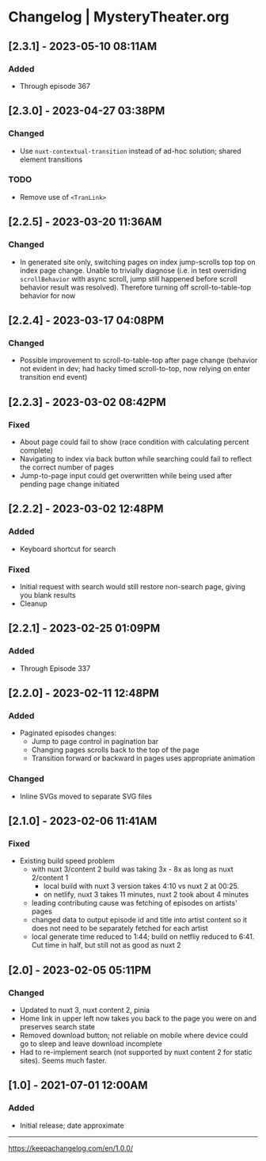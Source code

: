 # Changelog | MysteryTheater.org

## [2.3.1] - 2023-05-10 08:11AM

### Added

* Through episode 367

## [2.3.0] - 2023-04-27 03:38PM

### Changed

* Use `nuxt-contextual-transition` instead of ad-hoc solution; shared element transitions

### TODO

* Remove use of `<TranLink>`

## [2.2.5] - 2023-03-20 11:36AM

### Changed

* In generated site only, switching pages on index jump-scrolls top top on index page change. Unable to trivially diagnose (i.e. in test overriding `scrollBehavior` with async scroll, jump still happened before scroll behavior result was resolved). Therefore turning off scroll-to-table-top behavior for now

## [2.2.4] - 2023-03-17 04:08PM

### Changed

* Possible improvement to scroll-to-table-top after page change (behavior not evident in dev; had hacky timed scroll-to-top, now relying on enter transition end event)

## [2.2.3] - 2023-03-02 08:42PM

### Fixed

* About page could fail to show (race condition with calculating percent complete)
* Navigating to index via back button while searching could fail to reflect the correct number of pages
* Jump-to-page input could get overwritten while being used after pending page change initiated

## [2.2.2] - 2023-03-02 12:48PM

### Added

* Keyboard shortcut for search

### Fixed

* Initial request with search would still restore non-search page, giving you blank results
* Cleanup

## [2.2.1] - 2023-02-25 01:09PM

### Added

* Through Episode 337

## [2.2.0] - 2023-02-11 12:48PM

### Added

* Paginated episodes changes:
  * Jump to page control in pagination bar
  * Changing pages scrolls back to the top of the page
  * Transition forward or backward in pages uses appropriate animation

### Changed

* Inline SVGs moved to separate SVG files

## [2.1.0] - 2023-02-06 11:41AM

### Fixed

* Existing build speed problem
  * with nuxt 3/content 2 build was taking 3x - 8x as long as nuxt 2/content 1
    * local build with nuxt 3 version takes 4:10 vs nuxt 2 at 00:25.
    * on netlify, nuxt 3 takes 11 minutes, nuxt 2 took about 4 minutes
  * leading contributing cause was fetching of episodes on artists' pages
  * changed data to output episode id and title into artist content so it does not need to be separately fetched for each artist
  * local generate time reduced to 1:44; build on netfliy reduced to 6:41. Cut time in half, but still not as good as nuxt 2

## [2.0] - 2023-02-05 05:11PM

### Changed

* Updated to nuxt 3, nuxt content 2, pinia
* Home link in upper left now takes you back to the page you were on and preserves search state
* Removed download button; not reliable on mobile where device could go to sleep and leave download incomplete
* Had to re-implement search (not supported by nuxt content 2 for static sites). Seems much faster.

## [1.0] - 2021-07-01 12:00AM

### Added

* Initial release; date approximate

---

https://keepachangelog.com/en/1.0.0/
